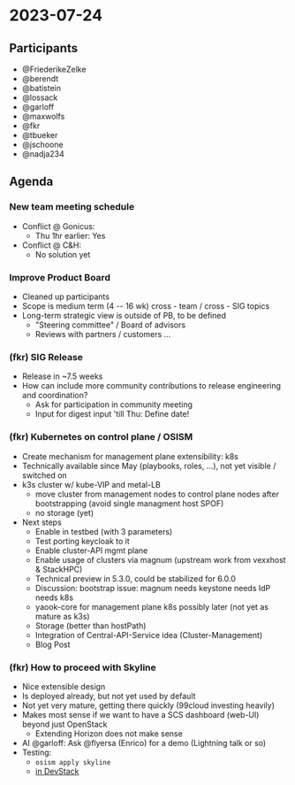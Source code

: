 # 2023-07-24

## Participants
- @FriederikeZelke
- @berendt
- @batistein
- @lossack
- @garloff
- @maxwolfs
- @fkr
- @tbueker
- @jschoone
- @nadja234

## Agenda

### New team meeting schedule
- Conflict @ Gonicus:
    - Thu 1hr earlier: Yes
- Conflict @ C&H:
    - No solution yet

### Improve Product Board
- Cleaned up participants
- Scope is medium term (4 -- 16 wk) cross - team / cross - SIG topics
- Long-term strategic view is outside of PB, to be defined
    - "Steering committee" / Board of advisors
    - Reviews with partners / customers ...

### (fkr) SIG Release
- Release in ~7.5 weeks
- How can include more community contributions to release engineering and coordination?
    - Ask for participation in community meeting
    - Input for digest input 'till Thu: Define date!

### (fkr) Kubernetes on control plane / OSISM
- Create mechanism for management plane extensibility: k8s
- Technically available since May (playbooks, roles, ...), not yet visible / switched on
- k3s cluster w/ kube-VIP and metal-LB
    - move cluster from management nodes to control plane nodes after bootstrapping (avoid single managment host SPOF)
    - no storage (yet)
- Next steps
    - Enable in testbed (with 3 parameters)
    - Test porting keycloak to it
    - Enable cluster-API mgmt plane
    - Enable usage of clusters via magnum (upstream work from vexxhost & StackHPC)
    - Technical preview in 5.3.0, could be stabilized for 6.0.0
    - Discussion: bootstrap issue: magnum needs keystone needs IdP needs k8s
    - yaook-core for management plane k8s possibly later (not yet as mature as k3s)
    - Storage (better than hostPath)
    - Integration of Central-API-Service idea (Cluster-Management)
    - Blog Post

### (fkr) How to proceed with Skyline
- Nice extensible design
- Is deployed already, but not yet used by default
- Not yet very mature, getting there quickly (99cloud investing heavily)
- Makes most sense if we want to have a SCS dashboard (web-UI) beyond just OpenStack
    - Extending Horizon does not make sense
- AI @garloff: Ask @flyersa (Enrico) for a demo (Lightning talk or so)
- Testing:
    - `osism apply skyline`
    - [in DevStack](https://opendev.org/openstack/skyline-apiserver/src/branch/master/devstack)
